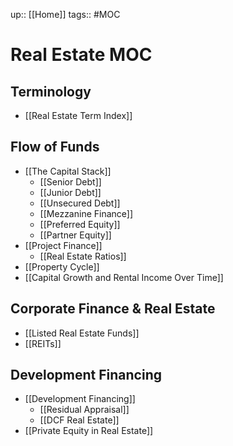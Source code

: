 up:: [[Home]]
tags:: #MOC 
# Real Estate MOC
## Terminology
- [[Real Estate Term Index]]
## Flow of Funds
- [[The Capital Stack]]
	- [[Senior Debt]]
	- [[Junior Debt]]
	- [[Unsecured Debt]]
	- [[Mezzanine Finance]]
	- [[Preferred Equity]]
	- [[Partner Equity]]
- [[Project Finance]]
	- [[Real Estate Ratios]]
- [[Property Cycle]]
- [[Capital Growth and Rental Income Over Time]]
## Corporate Finance & Real Estate
- [[Listed Real Estate Funds]]
- [[REITs]]
## Development Financing
- [[Development Financing]]
	- [[Residual Appraisal]]
	- [[DCF Real Estate]]
- [[Private Equity in Real Estate]]